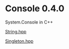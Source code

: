 # Console 0.4.0

System.Console in C++

[String.hpp](https://github.com/CodeMouse179/String)

[Singleton.hpp](https://github.com/CodeMouse179/Singleton)